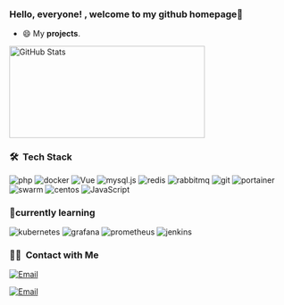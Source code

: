###  Hello, everyone! , welcome to my github homepage👋

<!--
**Trevor-Lan/Trevor-Lan** is a ✨ _special_ ✨ repository because its `README.md` (this file) appears on your GitHub profile.

Here are some ideas to get you started:

- 🔭 I’m currently working on ...
- 🌱 I’m currently learning ...
- 👯 I’m looking to collaborate on ...
- 🤔 I’m looking for help with ...
- 💬 Ask me about ...
- 📫 How to reach me: ...
- 😄 Pronouns: ...
- ⚡ Fun fact: ...
-->

- 😄  My **projects**.

<div class="half">
  <img width="350px" height="165px" alt="GitHub Stats" src="https://github-readme-stats.vercel.app/api?username=Trevor-Lan&count_private=true&show_icons=true" />
</div>

### 🛠 &nbsp;Tech Stack
![php](https://img.shields.io/badge/-php-333333?style=flat&logo=php)
![docker](https://img.shields.io/badge/-docker-333333?style=flat&logo=docker)
![Vue](https://img.shields.io/badge/-Vue-333333?style=flat&logo=vue.js)
![mysql.js](https://img.shields.io/badge/-mysql-333333?style=flat&logo=mysql)
![redis](https://img.shields.io/badge/-redis-333333?style=flat&logo=redis)
![rabbitmq](https://img.shields.io/badge/-rabbitmq-333333?style=flat&logo=rabbitmq)
![git](https://img.shields.io/badge/-git-333333?style=flat&logo=git)
![portainer](https://img.shields.io/badge/-portainer-333333?style=flat&logo=portainer)
![swarm](https://img.shields.io/badge/-swarm-333333?style=flat&logo=swarm)
![centos](https://img.shields.io/badge/-centos-333333?style=flat&logo=centos)
![JavaScript](https://img.shields.io/badge/-JavaScript-333333?style=flat&logo=JavaScript)

### 🌱currently learning

![kubernetes](https://cdn.coder369.com/img/blog/-kubernetes-333333)
![grafana](https://img.shields.io/badge/-grafana-333333?style=flat&logo=grafana)
![prometheus](https://img.shields.io/badge/-prometheus-333333?style=flat&logo=prometheus)
![jenkins](https://img.shields.io/badge/-jenkins-333333?style=flat&logo=jenkins)

### 🤝🏻 &nbsp;Contact with Me

<a href="mailto:admin@coder369.com"><img alt="Email" src="https://img.shields.io/badge/Email-admin@coder369.com-blue?style=flat-square&logo=gmail"></a>

<a href="mailto:1143458312@qq.com"><img alt="Email" src="https://img.shields.io/badge/Email-1143458312@qq.com-blue?style=flat-square&logo=gmail"></a>

